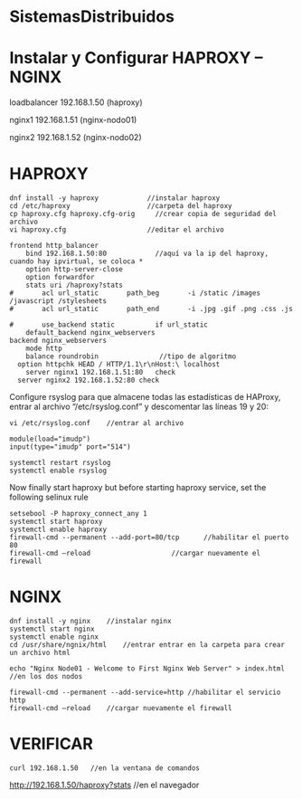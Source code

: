 # SistemasDistribuidos
# Instalar y Configurar HAPROXY – NGINX

loadbalancer	192.168.1.50 (haproxy)

nginx1        192.168.1.51 (nginx-nodo01)

nginx2        192.168.1.52 (nginx-nodo02)

# HAPROXY

```
dnf install -y haproxy            //instalar haproxy
cd /etc/haproxy                   //carpeta del haproxy
cp haproxy.cfg haproxy.cfg-orig		//crear copia de seguridad del archivo
vi haproxy.cfg                    //editar el archivo
```
```
frontend http_balancer
	bind 192.168.1.50:80            //aquí va la ip del haproxy, cuando hay ipvirtual, se coloca *
	option http-server-close
	option forwardfor
	stats uri /haproxy?stats	
#    	acl url_static       path_beg       -i /static /images /javascript /stylesheets
#    	acl url_static       path_end       -i .jpg .gif .png .css .js

#    	use_backend static          if url_static
	default_backend nginx_webservers 
backend nginx_webservers
	mode http
	balance roundrobin               //tipo de algoritmo
  option httpchk HEAD / HTTP/1.1\r\nHost:\ localhost
	server nginx1 192.168.1.51:80	check
  server nginx2 192.168.1.52:80	check
```

Configure rsyslog para que almacene todas las estadísticas de HAProxy, entrar al archivo “/etc/rsyslog.conf” y descomentar las líneas 19 y 20:

```
vi /etc/rsyslog.conf	//entrar al archivo
```
```
module(load="imudp")
input(type="imudp" port="514")
```
```
systemctl restart rsyslog
systemctl enable rsyslog
```
Now finally start haproxy but before starting haproxy service, set the following selinux rule
```
setsebool -P haproxy_connect_any 1
systemctl start haproxy
systemctl enable haproxy
firewall-cmd --permanent --add-port=80/tcp		//habilitar el puerto 80
firewall-cmd –reload					//cargar nuevamente el firewall
```
# NGINX
```
dnf install -y nginx	//instalar nginx
systemctl start nginx    
systemctl enable nginx    
cd /usr/share/ngnix/html	//entrar entrar en la carpeta para crear un archivo html
```
```
echo "Nginx Node01 - Welcome to First Nginx Web Server" > index.html	//en los dos nodos
```
```
firewall-cmd --permanent --add-service=http	//habilitar el servicio http
firewall-cmd –reload	//cargar nuevamente el firewall
```
# VERIFICAR
```
curl 192.168.1.50	//en la ventana de comandos
```
http://192.168.1.50/haproxy?stats		//en el navegador


